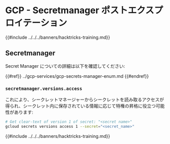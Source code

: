 # GCP - Secretmanager ポストエクスプロイテーション

{{#include ../../../banners/hacktricks-training.md}}

## Secretmanager

Secret Manager についての詳細は以下を確認してください:

{{#ref}}
../gcp-services/gcp-secrets-manager-enum.md
{{#endref}}

### `secretmanager.versions.access`

これにより、シークレットマネージャーからシークレットを読み取るアクセスが得られ、シークレット内に保存されている情報に応じて特権の昇格に役立つ可能性があります:
```bash
# Get clear-text of version 1 of secret: "<secret name>"
gcloud secrets versions access 1 --secret="<secret_name>"
```
{{#include ../../../banners/hacktricks-training.md}}

